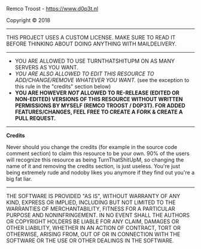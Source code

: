 Remco Troost - https://www.d0p3t.nl

Copyright © 2018

-----

THIS PROJECT USES A CUSTOM LICENSE. MAKE SURE TO READ IT BEFORE THINKING ABOUT DOING ANYTHING WITH MAILDELIVERY.

-----

- YOU ARE ALLOWED TO USE TURNTHATSHITUPM ON AS MANY SERVERS AS YOU WANT.
- _YOU ARE ALSO ALLOWED TO EDIT THIS RESOURCE TO ADD/CHANGE/REMOVE WHATEVER YOU WANT._ (see the exception to this rule in the "credits" section below)
- **YOU ARE HOWEVER _NOT_ ALLOWED TO RE-RELEASE (EDITED OR NON-EDITED) VERSIONS OF THIS RESOURCE WITHOUT WRITTEN PERMISSIONS BY MYSELF (REMCO TROOST / D0P3T). FOR ADDED FEATURES/CHANGES, FEEL FREE TO CREATE A FORK & CREATE A PULL REQUEST.**

----

**Credits**

Never should you change the credits (for example in the source code comment section) to claim this resource to be your own. 90% of the users will recognize this resource as being TurnThatShitUpM, so changing the name of it and removing the credits section, is just useless. You're just being extremely rude and nodoby likes you anymore if they find out you're a big fat liar.

-----

THE SOFTWARE IS PROVIDED "AS IS", WITHOUT WARRANTY OF ANY KIND, EXPRESS OR IMPLIED, INCLUDING BUT NOT LIMITED TO THE WARRANTIES OF MERCHANTABILITY, FITNESS FOR A PARTICULAR PURPOSE AND NONINFRINGEMENT.
IN NO EVENT SHALL THE AUTHORS OR COPYRIGHT HOLDERS BE LIABLE FOR ANY CLAIM, DAMAGES OR OTHER LIABILITY, WHETHER IN AN ACTION OF CONTRACT, TORT OR OTHERWISE, ARISING FROM, OUT OF OR IN CONNECTION WITH THE SOFTWARE OR THE USE OR OTHER DEALINGS IN THE SOFTWARE. 

